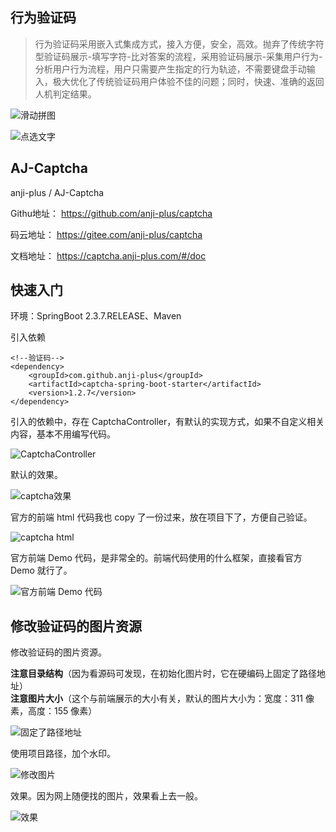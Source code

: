 
## 行为验证码

> 行为验证码采用嵌入式集成方式，接入方便，安全，高效。抛弃了传统字符型验证码展示-填写字符-比对答案的流程，采用验证码展示-采集用户行为-分析用户行为流程，用户只需要产生指定的行为轨迹，不需要键盘手动输入，极大优化了传统验证码用户体验不佳的问题；同时，快速、准确的返回人机判定结果。


![滑动拼图](https://captcha.anji-plus.com/static/blockPuzzle.png "滑动拼图")

![点选文字](https://captcha.anji-plus.com/static/clickWord.png "点选文字")

## AJ-Captcha

anji-plus / AJ-Captcha

Githu地址：
https://github.com/anji-plus/captcha

码云地址：
https://gitee.com/anji-plus/captcha

文档地址：
https://captcha.anji-plus.com/#/doc

## 快速入门

环境：SpringBoot 2.3.7.RELEASE、Maven

引入依赖
~~~
<!--验证码-->
<dependency>
    <groupId>com.github.anji-plus</groupId>
    <artifactId>captcha-spring-boot-starter</artifactId>
    <version>1.2.7</version>
</dependency>
~~~

引入的依赖中，存在 CaptchaController，有默认的实现方式，如果不自定义相关内容，基本不用编写代码。

![CaptchaController](https://rcbb-blog.oss-cn-guangzhou.aliyuncs.com/2021/07/20210720111739-94e00e.png?x-oss-process=style/yuantu_shuiyin)

默认的效果。

![captcha效果](https://rcbb-blog.oss-cn-guangzhou.aliyuncs.com/2021/07/20210720112137-fd80ca.png?x-oss-process=style/yuantu_shuiyin)

官方的前端 html 代码我也 copy 了一份过来，放在项目下了，方便自己验证。

![captcha html](https://rcbb-blog.oss-cn-guangzhou.aliyuncs.com/2021/07/20210720112258-728401.png?x-oss-process=style/yuantu_shuiyin)

官方前端 Demo 代码，是非常全的。前端代码使用的什么框架，直接看官方 Demo 就行了。

![官方前端 Demo 代码](https://rcbb-blog.oss-cn-guangzhou.aliyuncs.com/2021/07/20210720112420-34f66a.png?x-oss-process=style/yuantu_shuiyin)

## 修改验证码的图片资源

修改验证码的图片资源。

**注意目录结构**（因为看源码可发现，在初始化图片时，它在硬编码上固定了路径地址）  
**注意图片大小**（这个与前端展示的大小有关，默认的图片大小为：宽度：311 像素，高度：155 像素）

![固定了路径地址](https://rcbb-blog.oss-cn-guangzhou.aliyuncs.com/2021/07/20210720113235-daed3f.png?x-oss-process=style/yuantu_shuiyin)

使用项目路径，加个水印。

![修改图片](https://rcbb-blog.oss-cn-guangzhou.aliyuncs.com/2021/07/20210720112741-468f7d.png?x-oss-process=style/yuantu_shuiyin)

效果。因为网上随便找的图片，效果看上去一般。

![效果](https://rcbb-blog.oss-cn-guangzhou.aliyuncs.com/2021/07/20210720114021-acfa70.png?x-oss-process=style/yuantu_shuiyin)